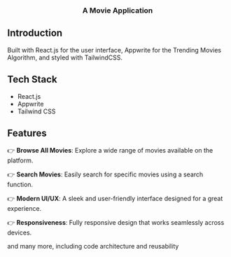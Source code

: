 <h3 align="center">A Movie Application</h3>

## <a name="Introduction">Introduction</a>
Built with React.js for the user interface, Appwrite for the Trending Movies Algorithm, and styled with TailwindCSS.

## <a name="tech-stack">Tech Stack</a>

- React.js
- Appwrite
- Tailwind CSS

## <a name="features">Features</a>

👉 **Browse All Movies**: Explore a wide range of movies available on the platform.

👉 **Search Movies**: Easily search for specific movies using a search function.


👉 **Modern UI/UX**: A sleek and user-friendly interface designed for a great experience.

👉 **Responsiveness**: Fully responsive design that works seamlessly across devices.

and many more, including code architecture and reusability
